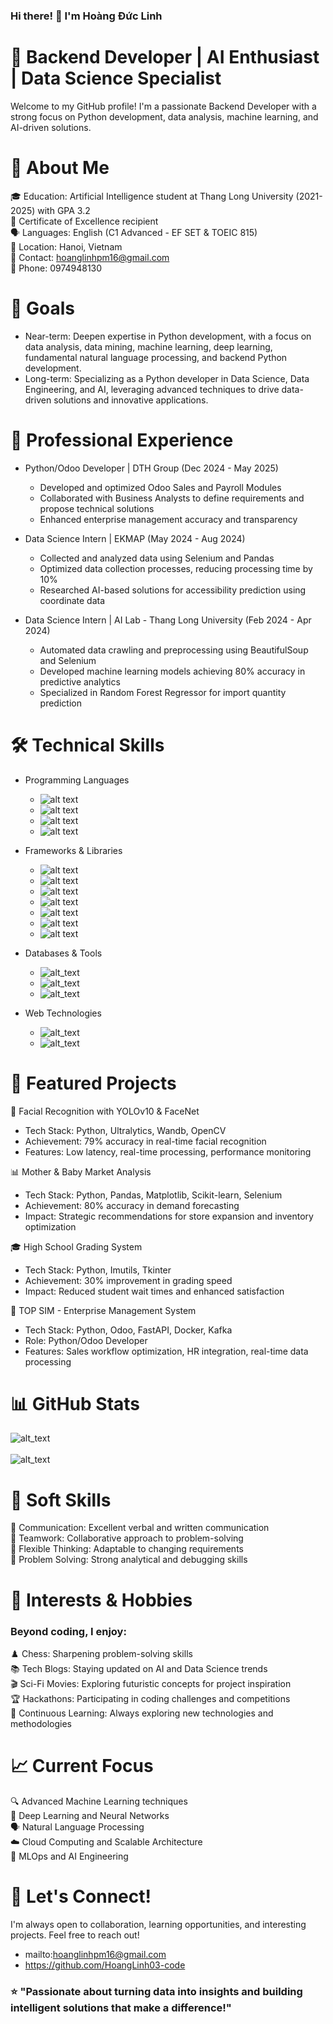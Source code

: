### Hi there! 👋 I'm Hoàng Đức Linh

# 🚀 Backend Developer | AI Enthusiast | Data Science Specialist
Welcome to my GitHub profile! I'm a passionate Backend Developer with a strong focus on Python development, data analysis, machine learning, and AI-driven solutions.

# 🎯 About Me
  🎓 Education: Artificial Intelligence student at Thang Long University (2021-2025) with GPA 3.2\
  🌟 Certificate of Excellence recipient\
  🗣️ Languages: English (C1 Advanced - EF SET & TOEIC 815)\
  📍 Location: Hanoi, Vietnam\
  📧 Contact: hoanglinhpm16@gmail.com\
  📱 Phone: 0974948130

# 🎯 Goals
- Near-term: Deepen expertise in Python development, with a focus on data analysis, data mining, machine learning, deep learning, fundamental natural language processing, and backend Python development.
- Long-term: Specializing as a Python developer in Data Science, Data Engineering, and AI, leveraging advanced techniques to drive data-driven solutions and innovative applications.

# 💼 Professional Experience

* Python/Odoo Developer | DTH Group (Dec 2024 - May 2025)
  + Developed and optimized Odoo Sales and Payroll Modules
  + Collaborated with Business Analysts to define requirements and propose technical solutions
  + Enhanced enterprise management accuracy and transparency

* Data Science Intern | EKMAP (May 2024 - Aug 2024)
  + Collected and analyzed data using Selenium and Pandas
  + Optimized data collection processes, reducing processing time by 10%
  + Researched AI-based solutions for accessibility prediction using coordinate data

* Data Science Intern | AI Lab - Thang Long University (Feb 2024 - Apr 2024)
  + Automated data crawling and preprocessing using BeautifulSoup and Selenium
  + Developed machine learning models achieving 80% accuracy in predictive analytics
  + Specialized in Random Forest Regressor for import quantity prediction

# 🛠️ Technical Skills

* Programming Languages
  - ![alt text](https://img.shields.io/badge/Python-3776AB?style=for-the-badge&logo=python&logoColor=white)
  - ![alt text](https://img.shields.io/badge/JavaScript-F7DF1E?style=for-the-badge&logo=javascript&logoColor=black)
  - ![alt text](https://img.shields.io/badge/C++-00599C?style=for-the-badge&logo=c%2B%2B&logoColor=white)
  - ![alt text](https://img.shields.io/badge/Java-ED8B00?style=for-the-badge&logo=java&logoColor=white)

* Frameworks & Libraries
  - ![alt text](https://img.shields.io/badge/Django-092E20?style=for-the-badge&logo=django&logoColor=white)
  - ![alt text](https://img.shields.io/badge/FastAPI-005571?style=for-the-badge&logo=fastapi)
  - ![alt text](https://img.shields.io/badge/PyTorch-EE4C2C?style=for-the-badge&logo=pytorch&logoColor=white)
  - ![alt text](https://img.shields.io/badge/TensorFlow-FF6F00?style=for-the-badge&logo=tensorflow&logoColor=white)
  - ![alt text](https://img.shields.io/badge/OpenCV-27338e?style=for-the-badge&logo=OpenCV&logoColor=white)
  - ![alt text](https://img.shields.io/badge/Pandas-2C2D72?style=for-the-badge&logo=pandas&logoColor=white)
  - ![alt text](https://img.shields.io/badge/scikit_learn-F7931E?style=for-the-badge&logo=scikit-learn&logoColor=white)

* Databases & Tools
  - ![alt_text](https://img.shields.io/badge/PostgreSQL-316192?style=for-the-badge&logo=postgresql&logoColor=white)
  - ![alt_text](https://img.shields.io/badge/Docker-0CC1F3?style=for-the-badge&logo=docker&logoColor=white)
  - ![alt_text](https://img.shields.io/badge/Apache_Kafka-231F20?style=for-the-badge&logo=apache-kafka&logoColor=white)

* Web Technologies
  - ![alt_text](https://img.shields.io/badge/HTML5-E34F26?style=for-the-badge&logo=html5&logoColor=white)
  - ![alt_text](https://img.shields.io/badge/CSS3-1572B6?style=for-the-badge&logo=css3&logoColor=white)

# 🚀 Featured Projects

🤖 Facial Recognition with YOLOv10 & FaceNet
  - Tech Stack: Python, Ultralytics, Wandb, OpenCV
  - Achievement: 79% accuracy in real-time facial recognition
  - Features: Low latency, real-time processing, performance monitoring

📊 Mother & Baby Market Analysis
  - Tech Stack: Python, Pandas, Matplotlib, Scikit-learn, Selenium
  - Achievement: 80% accuracy in demand forecasting
  - Impact: Strategic recommendations for store expansion and inventory optimization

🎓 High School Grading System
  - Tech Stack: Python, Imutils, Tkinter
  - Achievement: 30% improvement in grading speed
  - Impact: Reduced student wait times and enhanced satisfaction

💼 TOP SIM - Enterprise Management System
  - Tech Stack: Python, Odoo, FastAPI, Docker, Kafka
  - Role: Python/Odoo Developer
  - Features: Sales workflow optimization, HR integration, real-time data processing

# 📊 GitHub Stats

 ![alt_text](https://github-readme-stats.vercel.app/api?username=HoangLinh03-code&show_icons=true&theme=radical) <br /> <br /> 
 ![alt_text](https://github-readme-stats.vercel.app/api/top-langs/?username=HoangLinh03-code&layout=compact&theme=radical)

# 🌟 Soft Skills <br />
   💬 Communication: Excellent verbal and written communication <br />
   🤝 Teamwork: Collaborative approach to problem-solving <br />
   🧠 Flexible Thinking: Adaptable to changing requirements <br />
   🔧 Problem Solving: Strong analytical and debugging skills 
  
# 🎯 Interests & Hobbies
### Beyond coding, I enjoy: <br />
  ♟️ Chess: Sharpening problem-solving skills <br />
  📚 Tech Blogs: Staying updated on AI and Data Science trends <br />
  🎬 Sci-Fi Movies: Exploring futuristic concepts for project inspiration <br />
  🏆 Hackathons: Participating in coding challenges and competitions <br />
  📖 Continuous Learning: Always exploring new technologies and methodologies

# 📈 Current Focus <br />
  🔍 Advanced Machine Learning techniques <br />
  🧠 Deep Learning and Neural Networks <br />
  🗣️ Natural Language Processing <br />
  ☁️ Cloud Computing and Scalable Architecture <br />
  🔄 MLOps and AI Engineering <br />
# 🤝 Let's Connect!
I'm always open to collaboration, learning opportunities, and interesting projects. Feel free to reach out!
- mailto:hoanglinhpm16@gmail.com
- https://github.com/HoangLinh03-code

### ⭐ "Passionate about turning data into insights and building intelligent solutions that make a difference!" 
